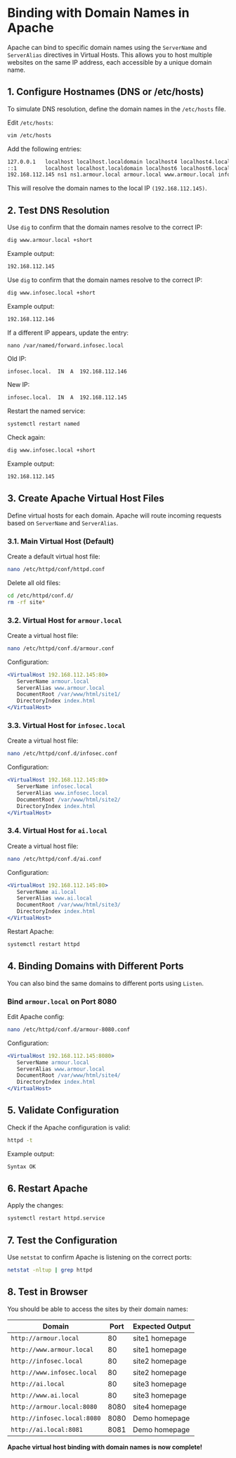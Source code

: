 # Binding with Domain Names in Apache

Apache can bind to specific domain names using the `ServerName` and `ServerAlias` directives in Virtual Hosts. This allows you to host multiple websites on the same IP address, each accessible by a unique domain name.

## 1. Configure Hostnames (DNS or /etc/hosts)
To simulate DNS resolution, define the domain names in the `/etc/hosts` file.

Edit `/etc/hosts`: 
```bash
vim /etc/hosts
```
Add the following entries:
```bash
127.0.0.1   localhost localhost.localdomain localhost4 localhost4.localdomain4
::1         localhost localhost.localdomain localhost6 localhost6.localdomain6
192.168.112.145 ns1 ns1.armour.local armour.local www.armour.local infosec.local www.infosec.local ai.local www.ai.local
```
This will resolve the domain names to the local IP `(192.168.112.145)`.

## 2. Test DNS Resolution
Use `dig` to confirm that the domain names resolve to the correct IP:
```bash
dig www.armour.local +short
```
Example output:
```bash
192.168.112.145
```
Use `dig` to confirm that the domain names resolve to the correct IP:

```bash
dig www.infosec.local +short
```
Example output:
```bash
192.168.112.146
```
If a different IP appears, update the entry:

```
nano /var/named/forward.infosec.local
```

Old IP:
```bash
infosec.local.  IN  A  192.168.112.146
```
New IP:
```bash
infosec.local.  IN  A  192.168.112.145
```
Restart the named service:
```bash
systemctl restart named
```
Check again:
```bash
dig www.infosec.local +short
```
Example output:
```bash
192.168.112.145
```

## 3. Create Apache Virtual Host Files
Define virtual hosts for each domain. Apache will route incoming requests based on `ServerName` and `ServerAlias`.

### 3.1. Main Virtual Host (Default)
Create a default virtual host file:
```bash
nano /etc/httpd/conf/httpd.conf
```
Delete all old files:
```bash
cd /etc/httpd/conf.d/
rm -rf site*
```

### 3.2. Virtual Host for `armour.local`
Create a virtual host file:
```bash
nano /etc/httpd/conf.d/armour.conf
```
Configuration:
```apache
<VirtualHost 192.168.112.145:80>
   ServerName armour.local
   ServerAlias www.armour.local
   DocumentRoot /var/www/html/site1/
   DirectoryIndex index.html
</VirtualHost>
```

### 3.3. Virtual Host for `infosec.local`
Create a virtual host file:
```bash
nano /etc/httpd/conf.d/infosec.conf
```
Configuration:
```apache
<VirtualHost 192.168.112.145:80>
   ServerName infosec.local
   ServerAlias www.infosec.local
   DocumentRoot /var/www/html/site2/
   DirectoryIndex index.html
</VirtualHost>
```

### 3.4. Virtual Host for `ai.local`
Create a virtual host file:
```bash
nano /etc/httpd/conf.d/ai.conf
```
Configuration:
```apache
<VirtualHost 192.168.112.145:80>
   ServerName ai.local
   ServerAlias www.ai.local
   DocumentRoot /var/www/html/site3/
   DirectoryIndex index.html
</VirtualHost>
```
Restart Apache:
```bash
systemctl restart httpd
```

## 4. Binding Domains with Different Ports
You can also bind the same domains to different ports using `Listen`.

### Bind `armour.local` on Port 8080
Edit Apache config:
```bash
nano /etc/httpd/conf.d/armour-8080.conf
```
Configuration:
```apache
<VirtualHost 192.168.112.145:8080>
   ServerName armour.local
   ServerAlias www.armour.local
   DocumentRoot /var/www/html/site4/
   DirectoryIndex index.html
</VirtualHost>
```

## 5. Validate Configuration
Check if the Apache configuration is valid:
```bash
httpd -t
```
Example output:
```bash
Syntax OK
```

## 6. Restart Apache
Apply the changes:
```bash
systemctl restart httpd.service
```

## 7. Test the Configuration
Use `netstat` to confirm Apache is listening on the correct ports:
```bash
netstat -nltup | grep httpd
```

## 8. Test in Browser
You should be able to access the sites by their domain names:

| Domain | Port | Expected Output |
|--------|------|----------------|
| `http://armour.local` | 80 | site1 homepage |
| `http://www.armour.local` | 80 | site1 homepage |
| `http://infosec.local` | 80 | site2 homepage |
| `http://www.infosec.local` | 80 | site2 homepage |
| `http://ai.local` | 80 | site3 homepage |
| `http://www.ai.local` | 80 | site3 homepage |
| `http://armour.local:8080` | 8080 | site4 homepage |
| `http://infosec.local:8080` | 8080 | Demo homepage |
| `http://ai.local:8081` | 8081 | Demo homepage |

**Apache virtual host binding with domain names is now complete!**


